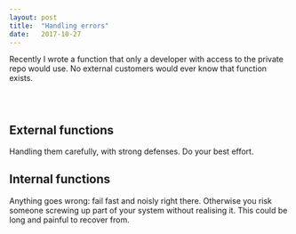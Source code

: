 ```yaml
---
layout: post
title:  "Handling errors"
date:   2017-10-27
---
```


Recently I wrote a function that only a developer with 
access to the private repo would use.
No external customers would ever know that function exists.

```py

    
```



## External functions

Handling them carefully, with strong defenses.
Do your best effort.

## Internal functions

Anything goes wrong: fail fast and noisly right there.
Otherwise you risk someone screwing up part of your system without realising it.
This could be long and painful to recover from.
